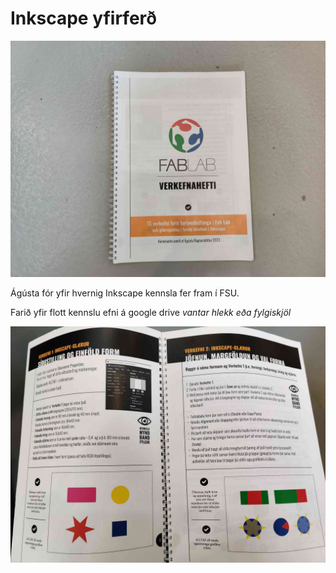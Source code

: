 # Inkscape yfirferð

![alt text](../img/inkscape/forsida.jpg)

Ágústa fór yfir hvernig Inkscape kennsla fer fram í FSU.

Farið yfir flott kennslu efni á google drive *vantar hlekk eða fylgiskjöl*

![alt text](../img/inkscape/hefti.jpg)
